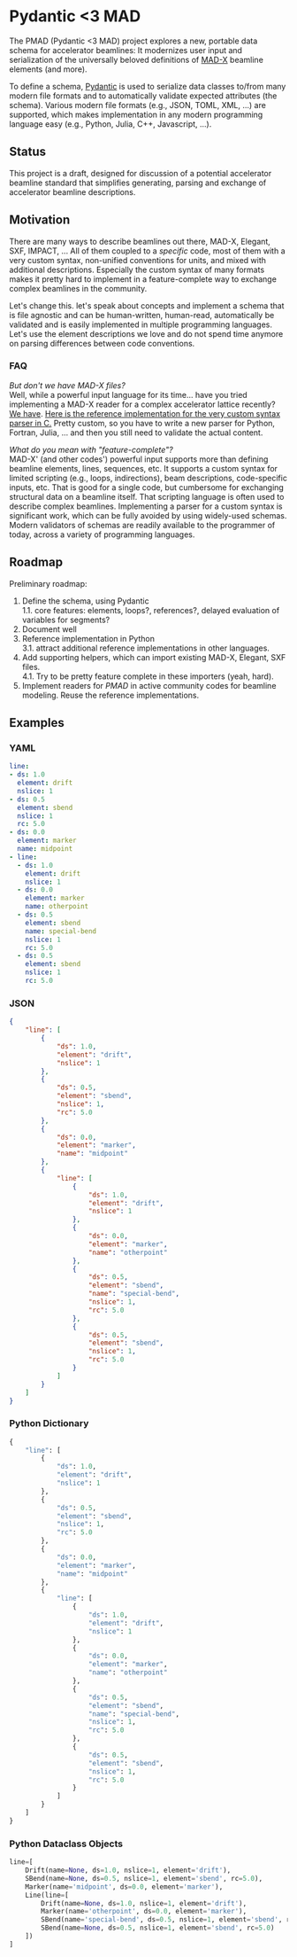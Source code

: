 # Pydantic <3 MAD

The PMAD (Pydantic <3 MAD) project explores a new, portable data schema for accelerator beamlines:
It modernizes user input and serialization of the universally beloved definitions of [MAD-X](https://mad.web.cern.ch/mad/webguide/manual.html#Pt2) beamline elements (and more).

To define a schema, [Pydantic](https://docs.pydantic.dev) is used to serialize data classes to/from many modern file formats and to automatically validate expected attributes (the schema).
Various modern file formats (e.g., JSON, TOML, XML, ...) are supported, which makes implementation in any modern programming language easy (e.g., Python, Julia, C++, Javascript, ...).

## Status

This project is a draft, designed for discussion of a potential accelerator beamline standard that simplifies generating, parsing and exchange of accelerator beamline descriptions.


## Motivation

There are many ways to describe beamlines out there, MAD-X, Elegant, SXF, IMPACT, ...
All of them coupled to a *specific* code, most of them with a very custom syntax, non-unified conventions for units, and mixed with additional descriptions.
Especially the custom syntax of many formats makes it pretty hard to implement in a feature-complete way to exchange complex beamlines in the community.

Let's change this.
let's speak about concepts and implement a schema that is file agnostic and can be human-written, human-read, automatically be validated and is easily implemented in multiple programming languages. 
Let's use the element descriptions we love and do not spend time anymore on parsing differences between code conventions.

### FAQ

*But don't we have MAD-X files?*  
Well, while a powerful input language for its time... have you tried implementing a MAD-X reader for a complex accelerator lattice recently?
[We have](https://github.com/ECP-WarpX/impactx/issues/104).
[Here is the reference implementation for the very custom syntax parser in C.](https://github.com/MethodicalAcceleratorDesign/MAD-X/blob/master/src/mad_parse.c)
Pretty custom, so you have to write a new parser for Python, Fortran, Julia, ... and then you still need to validate the actual content.

*What do you mean with "feature-complete"?*  
MAD-X' (and other codes') powerful input supports more than defining beamline elements, lines, sequences, etc.
It supports a custom syntax for limited scripting (e.g., loops, indirections), beam descriptions, code-specific inputs, etc.
That is good for a single code, but cumbersome for exchanging structural data on a beamline itself.
That scripting language is often used to describe complex beamlines.
Implementing a parser for a custom syntax is significant work, which can be fully avoided by using widely-used schemas.
Modern validators of schemas are readily available to the programmer of today, across a variety of programming languages.


## Roadmap

Preliminary roadmap:

1. Define the schema, using Pydantic  
1.1. core features: elements, loops?, references?, delayed evaluation of variables for segments?
2. Document well
3. Reference implementation in Python  
3.1. attract additional reference implementations in other languages.
4. Add supporting helpers, which can import existing MAD-X, Elegant, SXF files.  
4.1. Try to be pretty feature complete in these importers (yeah, hard).
5. Implement readers for *PMAD* in active community codes for beamline modeling.
   Reuse the reference implementations.


## Examples

### YAML

```yaml
line:
- ds: 1.0
  element: drift
  nslice: 1
- ds: 0.5
  element: sbend
  nslice: 1
  rc: 5.0
- ds: 0.0
  element: marker
  name: midpoint
- line:
  - ds: 1.0
    element: drift
    nslice: 1
  - ds: 0.0
    element: marker
    name: otherpoint
  - ds: 0.5
    element: sbend
    name: special-bend
    nslice: 1
    rc: 5.0
  - ds: 0.5
    element: sbend
    nslice: 1
    rc: 5.0
```

### JSON

```json
{
    "line": [
        {
            "ds": 1.0,
            "element": "drift",
            "nslice": 1
        },
        {
            "ds": 0.5,
            "element": "sbend",
            "nslice": 1,
            "rc": 5.0
        },
        {
            "ds": 0.0,
            "element": "marker",
            "name": "midpoint"
        },
        {
            "line": [
                {
                    "ds": 1.0,
                    "element": "drift",
                    "nslice": 1
                },
                {
                    "ds": 0.0,
                    "element": "marker",
                    "name": "otherpoint"
                },
                {
                    "ds": 0.5,
                    "element": "sbend",
                    "name": "special-bend",
                    "nslice": 1,
                    "rc": 5.0
                },
                {
                    "ds": 0.5,
                    "element": "sbend",
                    "nslice": 1,
                    "rc": 5.0
                }
            ]
        }
    ]
}
```

### Python Dictionary

```py
{
    "line": [
        {
            "ds": 1.0,
            "element": "drift",
            "nslice": 1
        },
        {
            "ds": 0.5,
            "element": "sbend",
            "nslice": 1,
            "rc": 5.0
        },
        {
            "ds": 0.0,
            "element": "marker",
            "name": "midpoint"
        },
        {
            "line": [
                {
                    "ds": 1.0,
                    "element": "drift",
                    "nslice": 1
                },
                {
                    "ds": 0.0,
                    "element": "marker",
                    "name": "otherpoint"
                },
                {
                    "ds": 0.5,
                    "element": "sbend",
                    "name": "special-bend",
                    "nslice": 1,
                    "rc": 5.0
                },
                {
                    "ds": 0.5,
                    "element": "sbend",
                    "nslice": 1,
                    "rc": 5.0
                }
            ]
        }
    ]
}
```

### Python Dataclass Objects

```py
line=[
    Drift(name=None, ds=1.0, nslice=1, element='drift'),
    SBend(name=None, ds=0.5, nslice=1, element='sbend', rc=5.0),
    Marker(name='midpoint', ds=0.0, element='marker'),
    Line(line=[
        Drift(name=None, ds=1.0, nslice=1, element='drift'),
        Marker(name='otherpoint', ds=0.0, element='marker'),
        SBend(name='special-bend', ds=0.5, nslice=1, element='sbend', rc=5.0),
        SBend(name=None, ds=0.5, nslice=1, element='sbend', rc=5.0)
    ])
]
```
